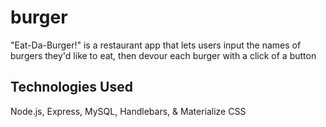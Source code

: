 # burger
"Eat-Da-Burger!" is a restaurant app that lets users input the names of burgers they'd like to eat, then devour each burger with a click of a button

## Technologies Used
Node.js, Express, MySQL, Handlebars, & Materialize CSS
